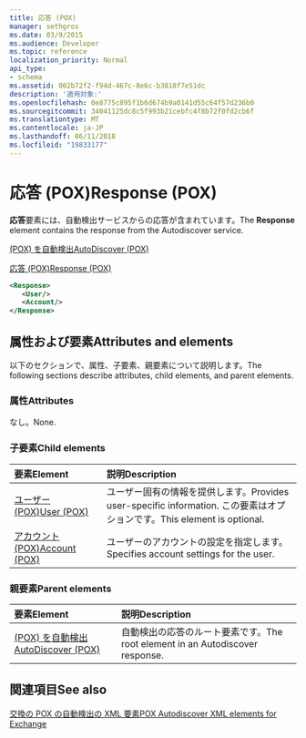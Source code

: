 ```yaml
---
title: 応答 (POX)
manager: sethgros
ms.date: 03/9/2015
ms.audience: Developer
ms.topic: reference
localization_priority: Normal
api_type:
- schema
ms.assetid: 002b72f2-f94d-467c-8e6c-b3818f7e51dc
description: '適用対象:'
ms.openlocfilehash: 0e8775c895f1b6d674b9a0141d55c64f57d236b0
ms.sourcegitcommit: 34041125dc8c5f993b21cebfc4f8b72f0fd2cb6f
ms.translationtype: MT
ms.contentlocale: ja-JP
ms.lasthandoff: 06/11/2018
ms.locfileid: "19833177"
---
```

# <a name="response-pox"></a><span data-ttu-id="4ded2-103">応答 (POX)</span><span class="sxs-lookup"><span data-stu-id="4ded2-103">Response (POX)</span></span>


  
<span data-ttu-id="4ded2-104">**応答**要素には、自動検出サービスからの応答が含まれています。</span><span class="sxs-lookup"><span data-stu-id="4ded2-104">The **Response** element contains the response from the Autodiscover service.</span></span> 
  
[<span data-ttu-id="4ded2-105">(POX) を自動検出</span><span class="sxs-lookup"><span data-stu-id="4ded2-105">AutoDiscover (POX)</span></span>](autodiscover-pox.md)
  
[<span data-ttu-id="4ded2-106">応答 (POX)</span><span class="sxs-lookup"><span data-stu-id="4ded2-106">Response (POX)</span></span>](response-pox.md)
  
```xml
<Response>
   <User/>
   <Account/>
</Response>
```

## <a name="attributes-and-elements"></a><span data-ttu-id="4ded2-107">属性および要素</span><span class="sxs-lookup"><span data-stu-id="4ded2-107">Attributes and elements</span></span>

<span data-ttu-id="4ded2-108">以下のセクションで、属性、子要素、親要素について説明します。</span><span class="sxs-lookup"><span data-stu-id="4ded2-108">The following sections describe attributes, child elements, and parent elements.</span></span>
  
### <a name="attributes"></a><span data-ttu-id="4ded2-109">属性</span><span class="sxs-lookup"><span data-stu-id="4ded2-109">Attributes</span></span>

<span data-ttu-id="4ded2-110">なし。</span><span class="sxs-lookup"><span data-stu-id="4ded2-110">None.</span></span>
  
### <a name="child-elements"></a><span data-ttu-id="4ded2-111">子要素</span><span class="sxs-lookup"><span data-stu-id="4ded2-111">Child elements</span></span>

|<span data-ttu-id="4ded2-112">**要素**</span><span class="sxs-lookup"><span data-stu-id="4ded2-112">**Element**</span></span>|<span data-ttu-id="4ded2-113">**説明**</span><span class="sxs-lookup"><span data-stu-id="4ded2-113">**Description**</span></span>|
|:-----|:-----|
|[<span data-ttu-id="4ded2-114">ユーザー (POX)</span><span class="sxs-lookup"><span data-stu-id="4ded2-114">User (POX)</span></span>](user-pox.md) <br/> |<span data-ttu-id="4ded2-115">ユーザー固有の情報を提供します。</span><span class="sxs-lookup"><span data-stu-id="4ded2-115">Provides user-specific information.</span></span> <span data-ttu-id="4ded2-116">この要素はオプションです。</span><span class="sxs-lookup"><span data-stu-id="4ded2-116">This element is optional.</span></span>  <br/> |
|[<span data-ttu-id="4ded2-117">アカウント (POX)</span><span class="sxs-lookup"><span data-stu-id="4ded2-117">Account (POX)</span></span>](account-pox.md) <br/> |<span data-ttu-id="4ded2-118">ユーザーのアカウントの設定を指定します。</span><span class="sxs-lookup"><span data-stu-id="4ded2-118">Specifies account settings for the user.</span></span>  <br/> |
   
### <a name="parent-elements"></a><span data-ttu-id="4ded2-119">親要素</span><span class="sxs-lookup"><span data-stu-id="4ded2-119">Parent elements</span></span>

|<span data-ttu-id="4ded2-120">**要素**</span><span class="sxs-lookup"><span data-stu-id="4ded2-120">**Element**</span></span>|<span data-ttu-id="4ded2-121">**説明**</span><span class="sxs-lookup"><span data-stu-id="4ded2-121">**Description**</span></span>|
|:-----|:-----|
|[<span data-ttu-id="4ded2-122">(POX) を自動検出</span><span class="sxs-lookup"><span data-stu-id="4ded2-122">AutoDiscover (POX)</span></span>](autodiscover-pox.md) <br/> |<span data-ttu-id="4ded2-123">自動検出の応答のルート要素です。</span><span class="sxs-lookup"><span data-stu-id="4ded2-123">The root element in an Autodiscover response.</span></span>  <br/> |
   
## <a name="see-also"></a><span data-ttu-id="4ded2-124">関連項目</span><span class="sxs-lookup"><span data-stu-id="4ded2-124">See also</span></span>



[<span data-ttu-id="4ded2-125">交換の POX の自動検出の XML 要素</span><span class="sxs-lookup"><span data-stu-id="4ded2-125">POX Autodiscover XML elements for Exchange</span></span>](pox-autodiscover-xml-elements-for-exchange.md)

